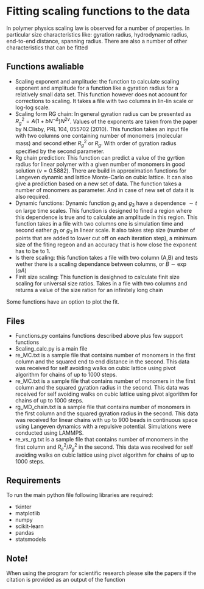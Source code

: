 # Fitting scaling functions to the data

In polymer physics scaling law is observed for a number of properties. In particular size characteristics like: gyration radius, hydrodynamic radius, end-to-end distance, spanning radius. There are also a number of other characteristics that can be fitted

## Functions awaliable 
- Scaling exponent and amplitude: the function to calculate scaling exponent and amplitude for a function like a gyration radius for a relatively small data set.  This function however does not account for corrections to scaling. It takes a file with two columns in lin-lin scale or log-log scale.
- Scaling form RG chain: In general gyration radius can be presented as $R^2_g=A(1+bN^{-\Delta})N^{2\nu}$. Values of the exponents are taken from the paper by  N.Clisby, PRL 104, 055702 (2010). 
This function takes an input file with two columns one containing number of monomers (molecular mass) and second ether $R_g^2$ or $R_g$. With order of gyration radius specified by the second parameter.
- Rg chain prediction: This function can predict a value of the gyrtion radius for linear polymer with a  given number of monomers in good solution ($\nu=0.5882$). There are build in approximation functions for Langeven dynamic and lattice Monte-Carlo on cubic lattice. It can also give a prediction based on a new set of data. The function takes a number of monomers as parameter. And in case of new set of data it is also required.
- Dynamic functions: Dynamic function $g_1$ and $g_3$ have a dependence $\sim t$ on large time scales. This function is designed to fined a region where this dependence is true and to calculate an amplitude in this region. This function takes in a file with two columns one is simulation time and second eather $g_1$ or $g_3$ in linear scale. It also takes step size (number of points that are added to lower cut off on each iteration step), a minimum size of the fiting regeon and an accuracy that is how close the exponent has to be to 1. 
- Is there scaling: this function takes a file with two column (A,B) and tests wether there is a scaling dependance between columns, or $B \sim \exp(\alpha A)$
- Finit size scaling: This function is desighned to calculate finit size scaling for universal size ratios. Takes in a file with two columns and returns a value of the size ration for an infinitely long chain

Some functions have an option to plot the fit.

## Files
- Functions.py contains functions described above plus few support functions
- Scaling_calc.py is a main file
- re_MC.txt is a sample file that contains number of monomers in the first column and the squared end to end distance in the second. This data was received for self avoiding walks on cubic lattice using pivot algorithm for chains of up to 1000 steps.
- re_MC.txt is a sample file that contains number of monomers in the first column and the squared gyration radius in the second. This data was received for self avoiding walks on cubic lattice using pivot algorithm for chains of up to 1000 steps.
- rg_MD_chain.txt is a sample file that contains number of monomers in the first column and the squared gyration radius in the second. This data was received for linear chains with up to 900 beads in continuous space using Langeven dynamics with a repulsive potential. Simulations were conducted using LAMMPS.
- re_vs_rg.txt is a sample file that contains number of monomers in the first column and $R_e^2/R_g^2$ in the second. This data was received for self avoiding walks on cubic lattice using pivot algorithm for chains of up to 1000 steps.

## Requirements

To run the main python file following libraries are required: 
- tkinter
- matplotlib
- numpy
- scikit-learn
- pandas
- statsmodels

## Note!
When using the program for scientific research please site the papers if the citation is provided as an output of the function
